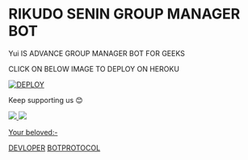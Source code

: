 # RIKUDO SENIN GROUP MANAGER BOT

Yui IS ADVANCE GROUP MANAGER BOT FOR GEEKS 

CLICK ON BELOW IMAGE TO DEPLOY ON HEROKU 

[![DEPLOY](https://telegra.ph/file/e5cbf8ba4723a8ac34f68.jpg)](https://heroku.com/deploy?template=https://github.com/satyanandatripathi/EMCEE)

Keep supporting us 😊

<a href="https://github.com/satyanandatripathi/emcee" alt="GitHub repo size"> <img src="https://img.shields.io/github/repo-size/satyanandatripathi/emcee" />
<a href="https://t.me/BotProtocol" alt="Telegram!"> <img src="https://aleen42.github.io/badges/src/telegram.svg" /> 


Your beloved:-

[DEVLOPER](https://t.me/ANlME_SENPAI)
[BOTPROTOCOL](https://t.me/BOTPROTOCOL)
